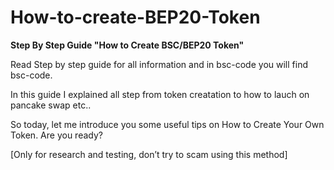 # How-to-create-BEP20-Token

**Step By Step Guide "How to Create BSC/BEP20 Token"**

Read Step by step guide for all information and in bsc-code you will find bsc-code.

In this guide I explained all step from token creatation to how to lauch on pancake swap etc..

So today, let me introduce you some useful tips on How to Create Your Own Token. Are you ready?

[Only for research and testing, don’t try to scam using this method]
